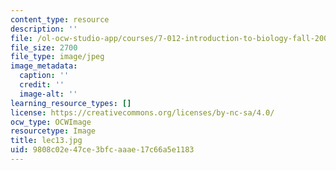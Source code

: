 ```yaml
---
content_type: resource
description: ''
file: /ol-ocw-studio-app/courses/7-012-introduction-to-biology-fall-2004/9808c02e47ce3bfcaaae17c66a5e1183_lec13.jpg
file_size: 2700
file_type: image/jpeg
image_metadata:
  caption: ''
  credit: ''
  image-alt: ''
learning_resource_types: []
license: https://creativecommons.org/licenses/by-nc-sa/4.0/
ocw_type: OCWImage
resourcetype: Image
title: lec13.jpg
uid: 9808c02e-47ce-3bfc-aaae-17c66a5e1183
---
```

